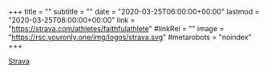+++
title = ""
subtitle = ""
date = "2020-03-25T06:00:00+00:00"
lastmod = "2020-03-25T06:00:00+00:00"
link = "https://strava.com/athletes/faithfulathlete"
#linkRel = ""
image = "https://rsc.youronly.one/img/logos/strava.svg"
#metarobots = "noindex"
+++

[Strava](https://strava.com/athletes/faithfulathlete "Strava")
